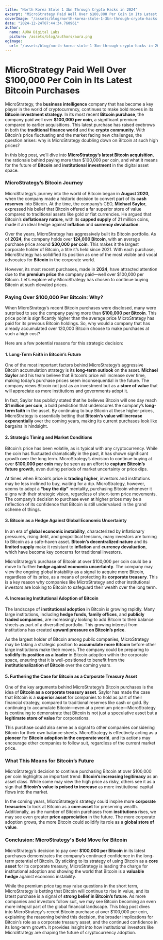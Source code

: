 ```yaml
---
title: "North Korea Stole 1 3bn Through Crypto Hacks in 2024"
excerpt: "MicroStrategy Paid Well Over $100,000 Per Coin in Its Latest Bitcoin Purchases  MicroStrategy, the **business intelligence** comp"
coverImage: "/assets/blog/north-korea-stole-1-3bn-through-crypto-hacks-in-2024.jpg"
date: "2024-12-24T07:44:34.760961"
author:
  name: AURA Digital Labs
  picture: /assets/blog/authors/aura.png
ogImage:
  url: "/assets/blog/north-korea-stole-1-3bn-through-crypto-hacks-in-2024.jpg"
---
```


# MicroStrategy Paid Well Over $100,000 Per Coin in Its Latest Bitcoin Purchases

MicroStrategy, the **business intelligence** company that has become a key player in the world of cryptocurrency, continues to make bold moves in its **Bitcoin investment strategy**. In its most recent **Bitcoin purchase**, the company paid well over **$100,000 per coin**, a significant premium compared to earlier acquisitions. This latest purchase has raised eyebrows in both the **traditional finance world** and the **crypto community**. With Bitcoin’s price fluctuating and the market facing new challenges, the question arises: why is MicroStrategy doubling down on Bitcoin at such high prices?

In this blog post, we’ll dive into **MicroStrategy’s latest Bitcoin acquisition**, the rationale behind paying more than $100,000 per coin, and what it means for the future of **Bitcoin** and **institutional investment** in the digital asset space.

### MicroStrategy’s Bitcoin Journey

MicroStrategy’s journey into the world of Bitcoin began in **August 2020**, when the company made a historic decision to convert part of its **cash reserves** into Bitcoin. At the time, the company’s CEO, **Michael Saylor**, expressed his belief that Bitcoin offered a far superior store of value compared to traditional assets like gold or fiat currencies. He argued that Bitcoin’s **deflationary nature**, with its **capped supply** of 21 million coins, made it an ideal hedge against **inflation** and **currency devaluation**.

Over the years, MicroStrategy has aggressively built its Bitcoin portfolio. As of **2024**, the company holds over **124,000 Bitcoin**, with an average purchase price around **$30,000 per coin**. This makes it the largest corporate holder of Bitcoin, a title it’s held since 2021. With each purchase, MicroStrategy has solidified its position as one of the most visible and vocal advocates for **Bitcoin** in the corporate world.

However, its most recent purchases, made in **2024**, have attracted attention due to the **premium price** the company paid—well over $100,000 per Bitcoin. Let’s explore why MicroStrategy has chosen to continue buying Bitcoin at such elevated prices.

### Paying Over $100,000 Per Bitcoin: Why?

When MicroStrategy’s recent Bitcoin purchases were disclosed, many were surprised to see the company paying more than **$100,000 per Bitcoin**. This price point is significantly higher than the average price MicroStrategy has paid for its previous Bitcoin holdings. So, why would a company that has already accumulated over 120,000 Bitcoin choose to make purchases at such a high cost?

Here are a few potential reasons for this strategic decision:

#### 1. **Long-Term Faith in Bitcoin’s Future**

One of the most important factors behind MicroStrategy’s aggressive Bitcoin accumulation strategy is its **long-term outlook** on the asset. **Michael Saylor** and his team believe that Bitcoin’s price will increase over time, making today’s purchase prices seem inconsequential in the future. The company views Bitcoin not just as an investment but as a **store of value** that will appreciate as more institutions and governments adopt it.

In fact, Saylor has publicly stated that he believes Bitcoin will one day reach **$1 million per coin**, a bold prediction that underscores the company’s **long-term faith** in the asset. By continuing to buy Bitcoin at these higher prices, MicroStrategy is essentially betting that **Bitcoin’s value will increase exponentially** over the coming years, making its current purchases look like bargains in hindsight.

#### 2. **Strategic Timing and Market Conditions**

Bitcoin’s price has been volatile, as is typical with any cryptocurrency. While the coin has fluctuated dramatically in the past, it has shown significant growth over the long term. MicroStrategy’s decision to continue buying at over **$100,000 per coin** may be seen as an effort to **capture Bitcoin’s future growth**, even during periods of market uncertainty or price dips.

At times when Bitcoin’s price is **trading higher**, investors and institutions may be less inclined to buy, waiting for a dip. MicroStrategy, however, seems to adopt a **“buy the dip”** mentality, purchasing Bitcoin whenever it aligns with their strategic vision, regardless of short-term price movements. The company’s decision to purchase even at higher prices may be a reflection of its confidence that Bitcoin is still undervalued in the grand scheme of things.

#### 3. **Bitcoin as a Hedge Against Global Economic Uncertainty**

In an era of **global economic instability**, characterized by inflationary pressures, rising debt, and geopolitical tensions, many investors are turning to Bitcoin as a safe-haven asset. **Bitcoin’s decentralized nature** and its **limited supply** make it resistant to **inflation** and **currency devaluation**, which have become key concerns for traditional investors.

MicroStrategy’s purchase of Bitcoin at over $100,000 per coin could be a move to further **hedge against economic uncertainty**. The company may view the ongoing global instability as a signal to acquire more Bitcoin, regardless of its price, as a means of protecting its **corporate treasury**. This is a key reason why companies like MicroStrategy and other institutional investors are looking to Bitcoin to safeguard their wealth over the long term.

#### 4. **Increasing Institutional Adoption of Bitcoin**

The landscape of **institutional adoption** in Bitcoin is growing rapidly. Many large institutions, including **hedge funds**, **family offices**, and **publicly traded companies**, are increasingly looking to add Bitcoin to their balance sheets as part of a diversified portfolio. This growing interest from institutions has created **upward pressure on Bitcoin’s price**.

As the largest holder of Bitcoin among public companies, MicroStrategy may be taking a strategic position to **accumulate more Bitcoin** before other large institutions make their moves. The company could be preparing to **solidify its position as a leader** in Bitcoin adoption within the corporate space, ensuring that it is well-positioned to benefit from the **institutionalization of Bitcoin** over the coming years.

#### 5. **Furthering the Case for Bitcoin as a Corporate Treasury Asset**

One of the key arguments behind MicroStrategy’s Bitcoin purchases is the idea of **Bitcoin as a corporate treasury asset**. Saylor has made the case that Bitcoin is a **superior asset** for companies to hold as part of their financial strategy, compared to traditional reserves like cash or gold. By continuing to accumulate Bitcoin—even at a premium price—MicroStrategy is continuing to demonstrate that Bitcoin is not just a speculative asset but a **legitimate store of value** for corporations.

This purchase could also serve as a signal to other companies considering Bitcoin for their own balance sheets. MicroStrategy is effectively acting as a **pioneer** for **Bitcoin adoption in the corporate world**, and its actions may encourage other companies to follow suit, regardless of the current market price.

### What This Means for Bitcoin’s Future

MicroStrategy’s decision to continue purchasing Bitcoin at over $100,000 per coin highlights an important trend: **Bitcoin’s increasing legitimacy** as an asset class. While some may view the high price as risky, others see it as a sign that **Bitcoin’s value is poised to increase** as more institutional capital flows into the market.

In the coming years, MicroStrategy’s strategy could inspire more **corporate treasuries** to look at Bitcoin as a **core asset** for preserving wealth. Additionally, as the number of Bitcoin purchases from **institutions** rises, we may see even greater **price appreciation** in the future. The more corporate adoption grows, the more Bitcoin could solidify its role as a **global store of value**.

### Conclusion: MicroStrategy's Bold Move for Bitcoin

MicroStrategy’s decision to pay over **$100,000 per Bitcoin** in its latest purchases demonstrates the company’s continued confidence in the long-term potential of Bitcoin. By sticking to its strategy of using Bitcoin as a **core asset** for its corporate treasury, MicroStrategy is leading the charge for institutional adoption and showing the world that Bitcoin is a **valuable hedge** against economic instability.

While the premium price tag may raise questions in the short term, MicroStrategy is betting that Bitcoin will continue to rise in value, and its latest purchase is a signal of **strong belief in Bitcoin’s future**. As more companies and investors follow suit, we may see Bitcoin becoming an even more integral part of the global financial landscape.
This blog post dives into MicroStrategy's recent Bitcoin purchase at over $100,000 per coin, explaining the reasoning behind this decision, the broader implications for Bitcoin’s role as a corporate treasury asset, and the continued confidence in its long-term growth. It provides insight into how institutional investors like MicroStrategy are shaping the future of cryptocurrency adoption.